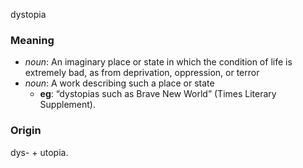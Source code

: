 dystopia
### Meaning
+ _noun_: An imaginary place or state in which the condition of life is extremely bad, as from deprivation, oppression, or terror
+ _noun_: A work describing such a place or state
    + __eg__: “dystopias such as Brave New World” (Times Literary Supplement).

### Origin

dys- + utopia.


